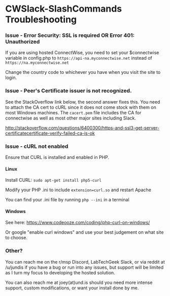 # CWSlack-SlashCommands Troubleshooting

### Issue - Error Security: SSL is required OR Error 401: Unauthorized

If you are using hosted ConnectWise, you need to set your $connectwise variable in config.php to `https://api-na.myconnectwise.net` instead of `https://na.myconnectwise.net`

Change the country code to whichever you have when you visit the site to login.

### Issue - Peer's Certificate issuer is not recognized.
           
See the StackOverflow link below, the second answer fixes this. You need to attach the CA cert to cURL since it does not come stock with them on most Windows machines. The `cacert.pem` file includes the CA for connectwise as well as most other major sites including Slack.

http://stackoverflow.com/questions/6400300/https-and-ssl3-get-server-certificatecertificate-verify-failed-ca-is-ok

### Issue - cURL not enabled

Ensure that CURL is installed and enabled in PHP.

#### Linux

Install CURL: `sudo apt-get install php5-curl`

Modify your PHP .ini to include `extension=curl.so` and restart Apache

You can find your .ini file by running `php --ini` in a terminal

#### Windows

See here: https://www.codeooze.com/coding/php-curl-on-windows/

Or google "enable curl windows" and use your best judgement on what site to choose.

### Other?

You can reach me on the r/msp Discord, LabTechGeek Slack, or via reddit at /u/jundis if you have a bug or run into any issues, but support will be limited as I turn my focus to developing the hosted solution.

You can also reach me at joey(at)und.is should you need more intense support, custom modifications, or want your install done by me.

